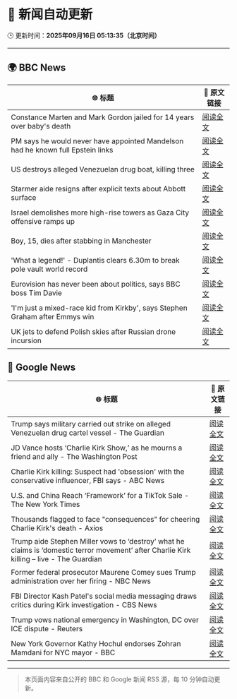 # 🧠 新闻自动更新

🕒 更新时间：**2025年09月16日 05:13:35（北京时间）**

---

## 🌍 BBC News

| 🌐 标题 | 🔗 原文链接 |
|--------|-------------|
| Constance Marten and Mark Gordon jailed for 14 years over baby's death | [阅读全文](https://www.bbc.com/news/articles/c931yq8lz19o?at_medium=RSS&at_campaign=rss) |
| PM says he would never have appointed Mandelson had he known full Epstein links | [阅读全文](https://www.bbc.com/news/articles/cx25xn2e8zqo?at_medium=RSS&at_campaign=rss) |
| US destroys alleged Venezuelan drug boat, killing three | [阅读全文](https://www.bbc.com/news/articles/cx2jel4gyezo?at_medium=RSS&at_campaign=rss) |
| Starmer aide resigns after explicit texts about Abbott surface | [阅读全文](https://www.bbc.com/news/articles/ckgy79yr74do?at_medium=RSS&at_campaign=rss) |
| Israel demolishes more high-rise towers as Gaza City offensive ramps up | [阅读全文](https://www.bbc.com/news/videos/cr5q8mj6nrvo?at_medium=RSS&at_campaign=rss) |
| Boy, 15, dies after stabbing in Manchester | [阅读全文](https://www.bbc.com/news/articles/ce3y9v8e7eqo?at_medium=RSS&at_campaign=rss) |
| 'What a legend!' - Duplantis clears 6.30m to break pole vault world record | [阅读全文](https://www.bbc.com/sport/athletics/videos/c237mlvl845o?at_medium=RSS&at_campaign=rss) |
| Eurovision has never been about politics, says BBC boss Tim Davie | [阅读全文](https://www.bbc.com/news/articles/cp8jd108e3qo?at_medium=RSS&at_campaign=rss) |
| 'I'm just a mixed-race kid from Kirkby', says Stephen Graham after Emmys win | [阅读全文](https://www.bbc.com/news/articles/cx2rjgdwweyo?at_medium=RSS&at_campaign=rss) |
| UK jets to defend Polish skies after Russian drone incursion | [阅读全文](https://www.bbc.com/news/articles/c80gk57x9rpo?at_medium=RSS&at_campaign=rss) |

## 📰 Google News

| 🌐 标题 | 🔗 原文链接 |
|--------|-------------|
| Trump says military carried out strike on alleged Venezuelan drug cartel vessel - The Guardian | [阅读全文](https://news.google.com/rss/articles/CBMikwFBVV95cUxPYlozNXNGNmZVemFOZ1VqZG4yNkp1eVdDX2hPY1hOem5GY1FoQmpQSlQwVTJnWmU0b1hCNkpGSks2Wl82cFFxU29JbnVtU3dPbVI1YXVuM21yT2tCeEdwVVY2N3g3MHEyZ095QjJLYjQxYi1IZjRhNHFnZDRtamwzMDdTR2lVV3lpc1JOaUljQXduYkk?oc=5) |
| JD Vance hosts ‘Charlie Kirk Show,’ as he mourns a friend and ally - The Washington Post | [阅读全文](https://news.google.com/rss/articles/CBMijwFBVV95cUxOc2ZQSFFNdncwR24wLVFBcUZFQ2pKTk9rZTJ0YnJhOGhULVhoaGRlUjVTanhXZUJRcW9adVJld2tsdS1qc3BVZXp4bXBMU0R3cWVsaXFEQ0Q4WGdXeDR5TUt3Y2R3WWR1V0ZYOG1VSWc4SVBTcGR3SDRkUEx2bExTalVfeC10UVRhWWhyM0ZCZw?oc=5) |
| Charlie Kirk killing: Suspect had 'obsession' with the conservative influencer, FBI says - ABC News | [阅读全文](https://news.google.com/rss/articles/CBMiowFBVV95cUxQZUJQcWNNRHNHVDAyVjJUc3ZQeVQxa2NXbHE0TTVVM1p3UERFREI1S25zUGpsM1RWZEtMdUFLbHA1WGZSRjBMbkUxOWZpcW1YZ0pUT1NCSmVpRHVFUGVxYmhaak1ZUm93ZVFzSHRpYUlQVWF4bFVWR2VlclNzT0pXMGxGYlYxNzR1TVBzNDhBMnZheVh1UVFLZVBqSjBEZWpJQklj0gGoAUFVX3lxTE53SDF0bkROVjVXbzZXXzFOckplVXEwSWJGdnRQN2stdVBPYWg1LVR6RXV4YzZuajI3aHlTVkVEazFIMHMyYzhNQld0WW45TzJCb29VM0ZZeUdfRXFuWVZoOEFvVXdmRWhuTThXU09tZUVseV8yT2xXYTRzWmZvTUJaM01EcUFhcFZBYnBZMlNNQmFSM3I5bFRoM2taU1dXbDF0YjFYWUphXw?oc=5) |
| U.S. and China Reach ‘Framework’ for a TikTok Sale - The New York Times | [阅读全文](https://news.google.com/rss/articles/CBMijAFBVV95cUxQalZWTDljd0UweVpndXVHQ21JRWI4TUpCeUtYRWY3b1NLR0JibWU0NFdtWVpUanBiR1dxRE8tOGdKZnVMQlZQSlFMd1MxOEJRSlNnaHFnSWFuczFpcGlwYk5rMXhiUmZqUVVCVy1uUmw0b0Uxdkg0ZDdWaUtURHFUaThpZUhLU293RjFFSQ?oc=5) |
| Thousands flagged to face "consequences" for cheering Charlie Kirk's death - Axios | [阅读全文](https://news.google.com/rss/articles/CBMiggFBVV95cUxPSURUMzFMZXJyR1Ywazk4bTJ1TkowY2RBclNFdk41T2tMNXBHaXFqbGM1RzUxTWkyb2QwLXh5TWZMRzdBQ2lQUlhLN1ZUNTRwLVZRdktaVzY0SUR1VDJxZDFOeDFnUGFVVUd0QlhxUFpTbFBMLWlQOE1LRkZGWjhEQzBB?oc=5) |
| Trump aide Stephen Miller vows to ‘destroy’ what he claims is ‘domestic terror movement’ after Charlie Kirk killing – live - The Guardian | [阅读全文](https://news.google.com/rss/articles/CBMi2gFBVV95cUxPZnBNQkdwYS1VcFMwNlhQdkx3OUZjQi1JY1paMjBfOTdxM1k5Z19RaW9QeHgyM2F0UnRPSTMxQU80OTN1dUVGWVR5Y3cyTGgwM1pUY0ZycldrZjZ5eVotRzJCM2tmOG8tTk0zVUt3LUNBY0MzczJiWU9saVdmc0xLa0drUU9aSkxGZnJXUDVvWmh3YUZMRHNNbkxHeTY1dE5rdjJyWVEwbm5QU1M2dExHZkh3YXRYeEFNNXlkbllUZHY4SEx4aVNMS1JzcmVyMkRXQk5KLUlLdlp6Zw?oc=5) |
| Former federal prosecutor Maurene Comey sues Trump administration over her firing - NBC News | [阅读全文](https://news.google.com/rss/articles/CBMixAFBVV95cUxNWkxfUUlSX2lTMU9Ya3ZhNXduTVVzOUFzbUFCVUdBU1prQkFUR1k1a2hTbEZ4ZnZSZFRrRHAwMjk2RDhMemVFWVVsR3FZSE8yd0k0TnBRYmNPa0tUNl9fbTF4NmZVSEIwNy1vNG42dEJ6QmpCUEtSYWNCOGstdUtMUHRkaFJBTjJrU3owWTVJT1Z2Um1ZTDFxOHRfc1dvSDY2Y2luN3NPbmlscE4xVEZIdFV5cW9za2YxMTk5LS0wRktEQ1Ro0gFWQVVfeXFMTWUyMXVZQWFGNXpsS0NrUUtMOGlzQzY1aUFCUXd3VWhzZHBaR3B5YmMtbmtaaVlNLUZ6T3NKUUZIZHF4MWNXWlFWYmR2NWcwWjEzZldEeXc?oc=5) |
| FBI Director Kash Patel's social media messaging draws critics during Kirk investigation - CBS News | [阅读全文](https://news.google.com/rss/articles/CBMipwFBVV95cUxOVFBWdzU3N3J4UXgtbngyT3pnSE8yOTFTT3FWMGNucUE4dHJKZzl3TC0zVHJUbmhWNHpsLTlPODdPVV9Ldnl6bWNrd1I2SF9fVzg1YUppQnJCazdTWmNLbFdIc2FDTkJCSld6M0otUDg0QUtpU3JmTmVvVVZkU0VLMGxMQkFUQk53QXVyNzZZZ3QtZEc4TVAyVDlpcWp4amRuVm9pRjF2c9IBrAFBVV95cUxQT3ZhUHVvQUx6aVNLOFFibTVReXlyMDFGZ096bU9NRjNPV0pORHN0ZnZKM21sY3BKWnhjVnJJaVB5a1QzdGJpN2FZMjZPWFlNUnJZekx2dTdhUXlPU2s1YXNjdFdRYlBMTklMd2dUMHVUYkJHSGh2T2tlOVJlSnpvLV9wcnJBVkxmcFc2eG9VbmhkVy1FNzh3eDhwUUQ5SldqNkpUSDlUNXpBcF90?oc=5) |
| Trump vows national emergency in Washington, DC over ICE dispute - Reuters | [阅读全文](https://news.google.com/rss/articles/CBMiqAFBVV95cUxOcC0za0RPUVJVSEtVaXVQa3RTOHR2QUhYWnB5eWxBT2JwLUdSdWJYd1VrQ2ozVmVwMGoxcTRYRjl2dFJjVEtlMUNyS1N4NkFwUlctT29ueV9jLVQ4S0VrUFNpY1Rud0tsSzlnbjlJVjJlLWdETE5QcXlhcVNveDNPVTBYakZ4anR0SUIyMWM3Z0hZZkV3V0VrR1lVbFU2ZGhVMm9GcUVZUGg?oc=5) |
| New York Governor Kathy Hochul endorses Zohran Mamdani for NYC mayor - BBC | [阅读全文](https://news.google.com/rss/articles/CBMiWkFVX3lxTE9NeWhwZ1dOLTBRRGJmN24xTkYtWFBuUlpGSzVBY1pzS2pmM09Rb0pkMzhlb1RHMTlpb1BxZXNwVEhCTVhtTDN4SHFvdDlpalZmMWlNWi0xTkVVZ9IBX0FVX3lxTE1lLVlhZmtXY3dpSEtVcUhrT19UMmc4TE5oel9aRU9wYWRxT2hmd3ZxMHlQRUNmdUhkcTJ4WEdiTXlYajluUUw1YUcxZTNTSzZJSmpKdE5qUEY4UXJweHF3?oc=5) |

---
> 本页面内容来自公开的 BBC 和 Google 新闻 RSS 源，每 10 分钟自动更新。